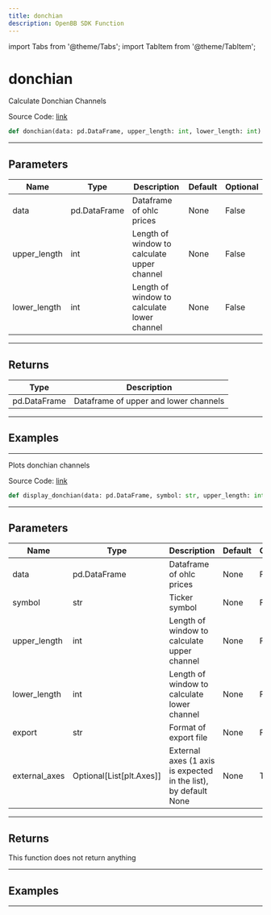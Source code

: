```yaml
---
title: donchian
description: OpenBB SDK Function
---
```


import Tabs from '@theme/Tabs';
import TabItem from '@theme/TabItem';

# donchian

<Tabs>
<TabItem value="model" label="Model" default>

Calculate Donchian Channels

Source Code: [link](https://github.com/OpenBB-finance/OpenBBTerminal/tree/main/openbb_terminal/common/technical_analysis/volatility_model.py#L53)

```python
def donchian(data: pd.DataFrame, upper_length: int, lower_length: int) -> DataFrame
```
---

## Parameters

| Name | Type | Description | Default | Optional |
| ---- | ---- | ----------- | ------- | -------- |
| data | pd.DataFrame | Dataframe of ohlc prices | None | False |
| upper_length | int | Length of window to calculate upper channel | None | False |
| lower_length | int | Length of window to calculate lower channel | None | False |

---

## Returns

| Type | Description |
| ---- | ----------- |
| pd.DataFrame | Dataframe of upper and lower channels |

---

## Examples

---



</TabItem>
<TabItem value="view" label="View">

Plots donchian channels

Source Code: [link](https://github.com/OpenBB-finance/OpenBBTerminal/tree/main/openbb_terminal/common/technical_analysis/volatility_view.py#L112)

```python
def display_donchian(data: pd.DataFrame, symbol: str, upper_length: int, lower_length: int, export: str, external_axes: Optional[List[matplotlib.axes._axes.Axes]]) -> None
```
---

## Parameters

| Name | Type | Description | Default | Optional |
| ---- | ---- | ----------- | ------- | -------- |
| data | pd.DataFrame | Dataframe of ohlc prices | None | False |
| symbol | str | Ticker symbol | None | False |
| upper_length | int | Length of window to calculate upper channel | None | False |
| lower_length | int | Length of window to calculate lower channel | None | False |
| export | str | Format of export file | None | False |
| external_axes | Optional[List[plt.Axes]] | External axes (1 axis is expected in the list), by default None | None | True |

---

## Returns

This function does not return anything

---

## Examples

---



</TabItem>
</Tabs>